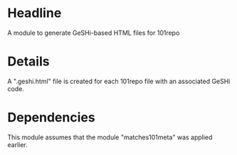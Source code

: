 # Headline

A module to generate GeSHi-based HTML files for 101repo

# Details

A ".geshi.html" file is created for each 101repo file with an associated GeSHi code.

# Dependencies

This module assumes that the module "matches101meta" was applied earlier.

